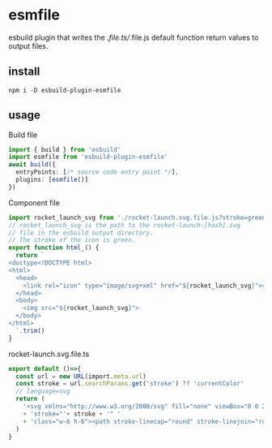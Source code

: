 [//]: @formatter:off
# esmfile

esbuild plugin that writes the *.file.ts/*.file.js default function return values to output files.

## install

```
npm i -D esbuild-plugin-esmfile
```

## usage

Build file

```ts
import { build } from 'esbuild'
import esmfile from 'esbuild-plugin-esmfile'
await build({
  entryPoints: [/* source code entry point */],
  plugins: [esmfile()]
})
```

Component file

```ts
import rocket_launch_svg from './rocket-launch.svg.file.js?stroke=green'
// rocket_launch_svg is the path to the rocket-launch-[hash].svg
// file in the esbuild output directory.
// The stroke of the icon is green.
export function html_() {
  return `
<doctype<!DOCTYPE html>
<html>
  <head>
    <link rel="icon" type="image/svg+xml" href="${rocket_launch_svg}"></link>
  </head>
  <body>
    <img src="${rocket_launch_svg}">
  </body>
</html>
  `.trim()
}
```

rocket-launch.svg.file.ts
```ts
export default ()=>{
  const url = new URL(import.meta.url)
  const stroke = url.searchParams.get('stroke') ?? 'currentColor'
  // language=svg
  return (
    '<svg xmlns="http://www.w3.org/2000/svg" fill="none" viewBox="0 0 24 24" stroke-width="1.5" '
    + 'stroke="'+ stroke + '" '
    + 'class="w-6 h-6"><path stroke-linecap="round" stroke-linejoin="round" d="M15.59 14.37a6 6 0 0 1-5.84 7.38v-4.8m5.84-2.58a14.98 14.98 0 0 0 6.16-12.12A14.98 14.98 0 0 0 9.631 8.41m5.96 5.96a14.926 14.926 0 0 1-5.841 2.58m-.119-8.54a6 6 0 0 0-7.381 5.84h4.8m2.581-5.84a14.927 14.927 0 0 0-2.58 5.84m2.699 2.7c-.103.021-.207.041-.311.06a15.09 15.09 0 0 1-2.448-2.448 14.9 14.9 0 0 1 .06-.312m-2.24 2.39a4.493 4.493 0 0 0-1.757 4.306 4.493 4.493 0 0 0 4.306-1.758M16.5 9a1.5 1.5 0 1 1-3 0 1.5 1.5 0 0 1 3 0Z" /></svg>'
  )
}
```
[//]: @formatter:on
